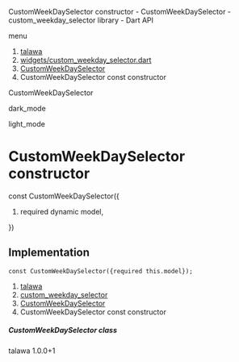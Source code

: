 




CustomWeekDaySelector constructor - CustomWeekDaySelector - custom\_weekday\_selector library - Dart API







menu

1. [talawa](../../index.html)
2. [widgets/custom\_weekday\_selector.dart](../../file-___home_harshil_Desktop_open-source_palisadoes_talawa_lib_widgets_custom_weekday_selector/)
3. [CustomWeekDaySelector](../../file-___home_harshil_Desktop_open-source_palisadoes_talawa_lib_widgets_custom_weekday_selector/CustomWeekDaySelector-class.html)
4. CustomWeekDaySelector const constructor

CustomWeekDaySelector


dark\_mode

light\_mode




# CustomWeekDaySelector constructor


const
CustomWeekDaySelector({

1. required dynamic model,

})

## Implementation

```
const CustomWeekDaySelector({required this.model});
```

 


1. [talawa](../../index.html)
2. [custom\_weekday\_selector](../../file-___home_harshil_Desktop_open-source_palisadoes_talawa_lib_widgets_custom_weekday_selector/)
3. [CustomWeekDaySelector](../../file-___home_harshil_Desktop_open-source_palisadoes_talawa_lib_widgets_custom_weekday_selector/CustomWeekDaySelector-class.html)
4. CustomWeekDaySelector const constructor

##### CustomWeekDaySelector class





talawa
1.0.0+1






